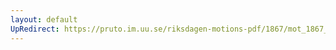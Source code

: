 ```yaml
---
layout: default
UpRedirect: https://pruto.im.uu.se/riksdagen-motions-pdf/1867/mot_1867__fk__75/mot_1867__fk__75-001.pdf
---
```

